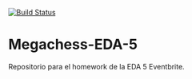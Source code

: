 [![Build Status](https://travis-ci.com/BrunoKerner/Megachess-EDA-5.svg?branch=main)](https://travis-ci.com/BrunoKerner/Megachess-EDA-5)

# Megachess-EDA-5
Repositorio para el homework de la EDA 5 Eventbrite.